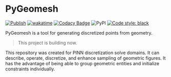 # PyGeomesh

[![Publish](https://github.com/AndPuQing/PyGeomesh/actions/workflows/publish.yml/badge.svg)](https://github.com/AndPuQing/PyGeomesh/actions/workflows/publish.yml) [![wakatime](https://wakatime.com/badge/user/18644ffb-799a-4596-bf9f-2404ba651978/project/f02b8e04-904f-4934-8cb0-443861fa31a5.svg?style=flat-square)](https://wakatime.com/badge/user/18644ffb-799a-4596-bf9f-2404ba651978/project/f02b8e04-904f-4934-8cb0-443861fa31a5) [![Codacy Badge](https://app.codacy.com/project/badge/Grade/f847b41b25e94770aef0590e4bfa59c6)](https://www.codacy.com/gh/AndPuQing/PyGeomesh/dashboard?utm_source=github.com&utm_medium=referral&utm_content=AndPuQing/PyGeomesh&utm_campaign=Badge_Grade) ![PyPI](https://img.shields.io/pypi/v/pygeomesh?style=flat-square) [![Code style: black](https://img.shields.io/badge/code%20style-black-000000.svg?style=flat-square)](https://github.com/psf/black)

PyGeomesh is a tool for generating discretized points from geometry.

> This project is building now.

This repository was created for PINN discretization solve domains. It can describe, operate, discretize, and enhance sampling of geometric figures. It has the advantage of being able to group geometric entities and initialize constraints individually.

